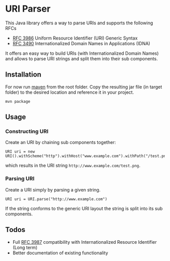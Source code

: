 URI Parser
==========

This Java library offers a way to parse URIs and supports the following RFCs

* [RFC 3986](http://www.ietf.org/rfc/rfc3987.txt) Uniform Resource Identifier (URI) Generic Syntax
* [RFC 3490](http://www.ietf.org/rfc/rfc3490.txt) Internationalized Domain Names in Applications (IDNA)

It offers an easy way to build URIs (with Internationalized Domain Names)
and allows to parse URI strings and split them into their sub components. 


Installation
------------

For now run [maven](http://maven.apache.org/) from the root folder. Copy the
resulting jar file (in target folder) to the desired location and reference it in your project.

    mvn package


Usage
-----

### Constructing URI

Create an URI by chaining sub components together:

    URI uri = new URI().withScheme("http").withHost("www.example.com").withPath("/test.png");

which results in the URI string `http://www.example.com/test.png`.


### Parsing URI

Create a URI simply by parsing a given string.

    URI uri = URI.parse("http://www.example.com")

If the string conforms to the generic URI layout the string is split into its
sub components.


Todos
-----

* Full [RFC 3987](http://www.ietf.org/rfc/rfc3987.txt) compatibility with Internationalized
Resource Identifier (Long term)
* Better documentation of existing functionality